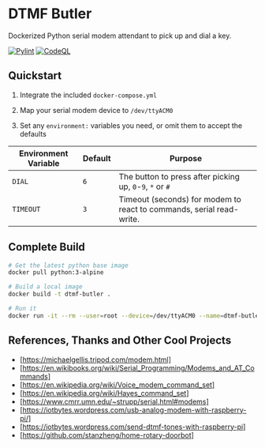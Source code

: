 # DTMF Butler

Dockerized Python serial modem attendant to pick up and dial a key.

[![Pylint](https://github.com/michaelsanford/DTMF-Butler/actions/workflows/pylint.yml/badge.svg)](https://github.com/michaelsanford/DTMF-Butler/actions/workflows/pylint.yml) [![CodeQL](https://github.com/michaelsanford/DTMF-Butler/actions/workflows/codeql-analysis.yml/badge.svg)](https://github.com/michaelsanford/DTMF-Butler/actions/workflows/codeql-analysis.yml)

## Quickstart

1. Integrate the included `docker-compose.yml`

1. Map your serial modem device to `/dev/ttyACM0`

1. Set any `environment:` variables you need, or omit them to accept the defaults

| Environment Variable | Default | Purpose |
|---|---|---|
| `DIAL` | `6` | The button to press after picking up, `0`-`9`, `*` or `#` |
| `TIMEOUT` | `3` | Timeout (seconds) for modem to react to commands, serial read-write. |

## Complete Build

```bash
# Get the latest python base image
docker pull python:3-alpine

# Build a local image
docker build -t dtmf-butler .

# Run it
docker run -it --rm --user=root --device=/dev/ttyACM0 --name=dtmf-butler dtmf-butler
```

## References, Thanks and Other Cool Projects

- [https://michaelgellis.tripod.com/modem.html]
- [https://en.wikibooks.org/wiki/Serial_Programming/Modems_and_AT_Commands]
- [https://en.wikipedia.org/wiki/Voice_modem_command_set]
- [https://en.wikipedia.org/wiki/Hayes_command_set]
- [https://www.cmrr.umn.edu/~strupp/serial.html#modems]
- [https://iotbytes.wordpress.com/usb-analog-modem-with-raspberry-pi/]
- [https://iotbytes.wordpress.com/send-dtmf-tones-with-raspberry-pi]
- [https://github.com/stanzheng/home-rotary-doorbot]
